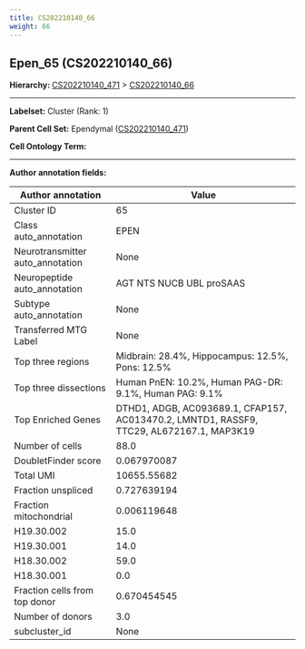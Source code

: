 ```yaml
---
title: CS202210140_66
weight: 66
---
```

## Epen_65 (CS202210140_66)
<b>Hierarchy: </b>
[CS202210140_471](../CS202210140_471) >
[CS202210140_66](../CS202210140_66)

---


**Labelset:** Cluster (Rank: 1)

**Parent Cell Set:** Ependymal ([CS202210140_471](../CS202210140_471))



**Cell Ontology Term:** 

[MARKER GENES.]: #


---

[TRANSFERRED ANNOTATIONS.]: #


[AUTHOR ANNOTATION FIELDS.]: #


**Author annotation fields:**

| Author annotation | Value |
|-------------------|-------|
|Cluster ID|65|
|Class auto_annotation|EPEN|
|Neurotransmitter auto_annotation|None|
|Neuropeptide auto_annotation|AGT NTS NUCB UBL proSAAS|
|Subtype auto_annotation|None|
|Transferred MTG Label|None|
|Top three regions|Midbrain: 28.4%, Hippocampus: 12.5%, Pons: 12.5%|
|Top three dissections|Human PnEN: 10.2%, Human PAG-DR: 9.1%, Human PAG: 9.1%|
|Top Enriched Genes|DTHD1, ADGB, AC093689.1, CFAP157, AC013470.2, LMNTD1, RASSF9, TTC29, AL672167.1, MAP3K19|
|Number of cells|88.0|
|DoubletFinder score|0.067970087|
|Total UMI|10655.55682|
|Fraction unspliced|0.727639194|
|Fraction mitochondrial|0.006119648|
|H19.30.002|15.0|
|H19.30.001|14.0|
|H18.30.002|59.0|
|H18.30.001|0.0|
|Fraction cells from top donor|0.670454545|
|Number of donors|3.0|
|subcluster_id|None|
